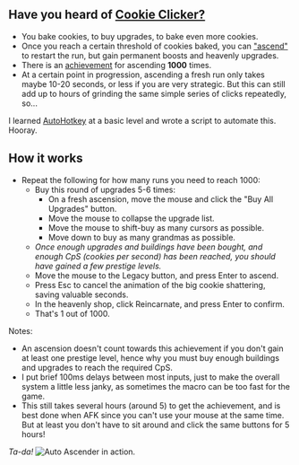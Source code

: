 ## Have you heard of [Cookie Clicker?](https://store.steampowered.com/app/1454400/Cookie_Clicker/)

- You bake cookies, to buy upgrades, to bake even more cookies.
- Once you reach a certain threshold of cookies baked, you can ["ascend"](https://cookieclicker.fandom.com/wiki/Ascension) to restart the run, but gain permanent boosts and heavenly upgrades.
- There is an [achievement](https://cookieclicker.fandom.com/wiki/Endless_cycle) for ascending **1000** times.
- At a certain point in progression, ascending a fresh run only takes maybe 10-20 seconds, or less if you are very strategic. But this can still add up to hours of grinding the same simple series of clicks repeatedly, so...

I learned [AutoHotkey](https://www.autohotkey.com/docs/v2/) at a basic level and wrote a script to automate this. Hooray.

## How it works
- Repeat the following for how many runs you need to reach 1000:
    - Buy this round of upgrades 5-6 times:
        - On a fresh ascension, move the mouse and click the "Buy All Upgrades" button.
        - Move the mouse to collapse the upgrade list.
        - Move the mouse to shift-buy as many cursors as possible.
        - Move down to buy as many grandmas as possible.
    - *Once enough upgrades and buildings have been bought, and enough CpS (cookies per second) has been reached, you should have gained a few prestige levels.*
    - Move the mouse to the Legacy button, and press Enter to ascend.
    - Press Esc to cancel the animation of the big cookie shattering, saving valuable seconds.
    - In the heavenly shop, click Reincarnate, and press Enter to confirm.
    - That's 1 out of 1000.

Notes:
- An ascension doesn't count towards this achievement if you don't gain at least one prestige level, hence why you must buy enough buildings and upgrades to reach the required CpS.
- I put brief 100ms delays between most inputs, just to make the overall system a little less janky, as sometimes the macro can be too fast for the game.
- This still takes several hours (around 5) to get the achievement, and is best done when AFK since you can't use your mouse at the same time. But at least you don't have to sit around and click the same buttons for 5 hours!

*Ta-da!*
![Auto Ascender in action.](https://github.com/NicholaR32/AutoAscender/imgs/autoascender.gif)